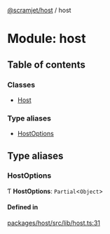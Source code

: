 [@scramjet/host](../README.md) / host

# Module: host

## Table of contents

### Classes

- [Host](../classes/host.Host.md)

### Type aliases

- [HostOptions](host.md#hostoptions)

## Type aliases

### HostOptions

Ƭ **HostOptions**: `Partial`<`Object`\>

#### Defined in

[packages/host/src/lib/host.ts:31](https://github.com/scramjet-cloud-platform/scramjet-csi-dev/blob/HEAD/packages/host/src/lib/host.ts#L31)
